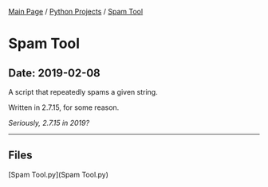 [Main Page](/) / [Python Projects](/python) / [Spam Tool](/python/2019-02-08_Spam_Tool)

# Spam Tool

## Date: 2019-02-08

A script that repeatedly spams a given string.

Written in 2.7.15, for some reason.

*Seriously, 2.7.15 in 2019?*

-----

## Files

[Spam Tool.py](Spam Tool.py)